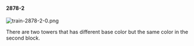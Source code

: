 #### 2878-2
![train-2878-2-0.png](https://github.com/lil-lab/nlvr/raw/master/nlvr/train/images/15/train-2878-2-0.png "train-2878-2-0.png")

There are two towers that has different base color but the same color in the second block.